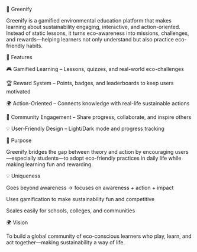 🌱 Greenify

Greenify is a gamified environmental education platform that makes learning about sustainability engaging, interactive, and action-oriented. Instead of static lessons, it turns eco-awareness into missions, challenges, and rewards—helping learners not only understand but also practice eco-friendly habits.

🚀 Features

🎮 Gamified Learning – Lessons, quizzes, and real-world eco-challenges

🏆 Reward System – Points, badges, and leaderboards to keep users motivated

🌍 Action-Oriented – Connects knowledge with real-life sustainable actions

👥 Community Engagement – Share progress, collaborate, and inspire others

💡 User-Friendly Design – Light/Dark mode and progress tracking

🎯 Purpose

Greenify bridges the gap between theory and action by encouraging users—especially students—to adopt eco-friendly practices in daily life while making learning fun and rewarding.

💡 Uniqueness

Goes beyond awareness → focuses on awareness + action + impact

Uses gamification to make sustainability fun and competitive

Scales easily for schools, colleges, and communities

🌍 Vision

To build a global community of eco-conscious learners who play, learn, and act together—making sustainability a way of life.
